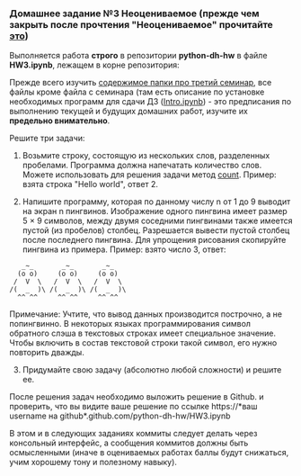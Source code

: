 ### Домашнее задание №3 **Неоцениваемое (прежде чем закрыть после прочтения "Неоцениваемое" прочитайте [это](https://github.com/ancatmara/python-for-dh/blob/master/Classes/3/О_дз.md))**

Выполняется работа **строго** в репозитории **python-dh-hw** в файле **HW3.ipynb**, лежащем в корне репозитория: 

Прежде всего изучить [содержимое папки про третий семинар](https://github.com/ancatmara/python-for-dh/tree/master/Classes/3), все файлы кроме файла с семинара (там есть описание по установке необходимых программ для сдачи ДЗ ([Intro.ipynb](https://github.com/ancatmara/python-for-dh/blob/master/Classes/3/Intro.ipynb)) - это предписания по выполнению текущей и будущих домашних работ, изучите их **предельно внимательно**.

Решите три задачи:

1. Возьмите строку, состоящую из нескольких слов, разделенных пробелами. Программа должна напечатать количество слов. Можете использовать для решения задачи метод [count](https://pythonworld.ru/tipy-dannyx-v-python/stroki-funkcii-i-metody-strok.html). Пример: взята строка "Hello world", ответ 2.

2. Напишите программу, которая по данному числу n от 1 до 9 выводит на экран n пингвинов. Изображение одного пингвина имеет размер 5 × 9 символов, между двумя соседними пингвинами также имеется пустой (из пробелов) столбец. Разрешается вывести пустой столбец после последнего пингвина. Для упрощения рисования скопируйте пингвина из примера. Пример: взято число 3, ответ:
```
   _~_       _~_       _~_    
  (o o)     (o o)     (o o)   
 /  V  \   /  V  \   /  V  \  
/(  _  )\ /(  _  )\ /(  _  )\ 
  ^^ ^^     ^^ ^^     ^^ ^^   
```
Примечание: Учтите, что вывод данных производится построчно, а не попингвинно.
В некоторых языках программирования символ обратного слэша в текстовых строках имеет специальное значение. Чтобы включить в состав текстовой строки такой символ, его нужно повторить дважды.

3. Придумайте свою задачу (абсолютно любой сложности) и решите ее.

После решения задач необходимо выложить решение в Github. и проверить, что вы видите ваше решение по ссылке https://\*ваш username на github\*.github.com/python-dh-hw/HW3.ipynb

В этом и в следующих заданиях коммиты следует делать через консольный интерфейс, а сообщения коммитов должны быть осмысленными (иначе в оцениваемых работах баллы будут снижаться, учим хорошему тону и полезному навыку).
